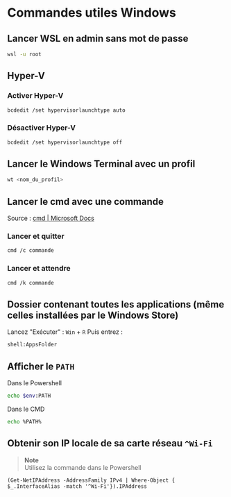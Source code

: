 # Commandes utiles Windows

## Lancer WSL en admin sans mot de passe

```bash
wsl -u root 
```

## Hyper-V

### Activer Hyper-V

```bash
bcdedit /set hypervisorlaunchtype auto 
```

### Désactiver Hyper-V

```bash
bcdedit /set hypervisorlaunchtype off
```

## Lancer le Windows Terminal avec un profil

```bash
wt <nom_du_profil>
```

## Lancer le cmd avec une commande

Source : [cmd | Microsoft Docs](https://docs.microsoft.com/fr-fr/windows-server/administration/windows-commands/cmd)

### Lancer et quitter

```bash
cmd /c commande
```

### Lancer et attendre

```bash
cmd /k commande
```

## Dossier contenant toutes les applications (même celles installées par le Windows Store)

Lancez "Exécuter" : `Win` + `R`
Puis entrez :

```bash
shell:AppsFolder
```

## Afficher le `PATH`

Dans le Powershell

```bash
echo $env:PATH
```

Dans le CMD

```bash
echo %PATH%
```

## Obtenir son IP locale de sa carte réseau `^Wi-Fi`

> **Note**  
> Utilisez la commande dans le Powershell

```pwsh
(Get-NetIPAddress -AddressFamily IPv4 | Where-Object { $_.InterfaceAlias -match '^Wi-Fi'}).IPAddress
```
